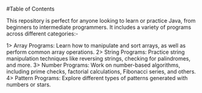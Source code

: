 #Table of Contents

This repository is perfect for anyone looking to learn or practice Java, from beginners to intermediate programmers. It includes a variety of programs across different categories:-

1> Array Programs: Learn how to manipulate and sort arrays, as well as perform common array operations.
2> String Programs: Practice string manipulation techniques like reversing strings, checking for palindromes, and more.
3> Number Programs: Work on number-based algorithms, including prime checks, factorial calculations, Fibonacci series, and others.
4> Pattern Programs: Explore different types of patterns generated with numbers or stars.
